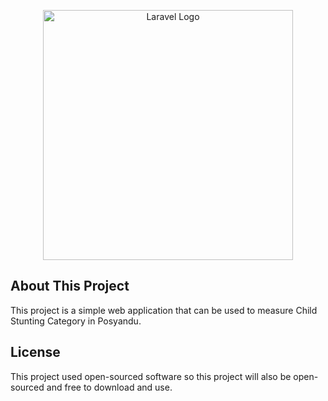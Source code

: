 <p align="center"><a href="https://laravel.com" target="_blank"><img src="https://raw.githubusercontent.com/laravel/art/master/logo-lockup/5%20SVG/2%20CMYK/1%20Full%20Color/laravel-logolockup-cmyk-red.svg" width="400" alt="Laravel Logo"></a></p>

## About This Project

This project is a simple web application that can be used to measure Child Stunting Category in Posyandu.

## License

This project used open-sourced software so this project will also be open-sourced and free to download and use.
